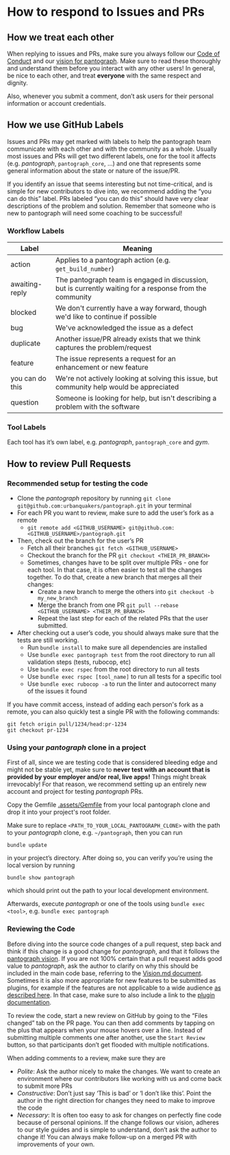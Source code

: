 # How to respond to Issues and PRs

## How we treat each other  

When replying to issues and PRs, make sure you always follow our [Code of Conduct](CODE_OF_CONDUCT.md) and our [vision for pantograph](VISION.md). Make sure to read these thoroughly and understand them before you interact with any other users! In general, be nice to each other, and treat **everyone** with the same respect and dignity.

Also, whenever you submit a comment, don’t ask users for their personal information or account credentials.

## How we use GitHub Labels

Issues and PRs may get marked with labels to help the pantograph team communicate with each other and with the community as a whole. Usually most issues and PRs will get two different labels, one for the tool it affects (e.g. _pantograph_, `pantograph_core`, ...) and one that represents some general information about the state or nature of the issue/PR.

If you identify an issue that seems interesting but not time-critical, and is simple for new contributors to dive into, we recommend adding the “you can do this” label. PRs labeled “you can do this” should have very clear descriptions of the problem and solution. Remember that someone who is new to pantograph will need some coaching to be successful!

### Workflow Labels

| Label | Meaning|
| ----- | ------ |
| action | Applies to a pantograph action (e.g. `get_build_number`) |
| awaiting-reply | The pantograph team is engaged in discussion, but is currently waiting for a response from the community |
| blocked | We don't currently have a way forward, though we'd like to continue if possible |
| bug | We've acknowledged the issue as a defect |
| duplicate | Another issue/PR already exists that we think captures the problem/request |
| feature | The issue represents a request for an enhancement or new feature |
| you can do this | We're not actively looking at solving this issue, but community help would be appreciated |
| question | Someone is looking for help, but isn't describing a problem with the software |

### Tool Labels

Each tool has it’s own label, e.g. _pantograph_, `pantograph_core` and _gym_.

## How to review Pull Requests

### Recommended setup for testing the code

- Clone the _pantograph_ repository by running  `git clone git@github.com:urbanquakers/pantograph.git` in your terminal
- For each PR you want to review, make sure to add the user’s fork as a remote
  - `git remote add <GITHUB_USERNAME> git@github.com:<GITHUB_USERNAME>/pantograph.git`
- Then, check out the branch for the user’s PR
  - Fetch all their branches `git fetch <GITHUB_USERNAME>`
  - Checkout the branch for the PR `git checkout <THEIR_PR_BRANCH>`
  - Sometimes, changes have to be split over multiple PRs - one for each tool. In that case, it is often easier to test all the changes together. To do that, create a new branch that merges all their changes:
    - Create a new branch to merge the others into `git checkout -b my_new_branch`
    - Merge the branch from one PR `git pull --rebase <GITHUB_USERNAME> <THEIR_PR_BRANCH>`
    - Repeat the last step for each of the related PRs that the user submitted.
- After checking out a user’s code, you should always make sure that the tests are still working.
  - Run `bundle install` to make sure all dependencies are installed
  - Use `bundle exec pantograph test` from the root directory to run all validation steps (tests, rubocop, etc)
  - Use `bundle exec rspec` from the root directory to run all tests
  - Use `bundle exec rspec [tool_name]` to run all tests for a specific tool
  - Use `bundle exec rubocop -a` to run the linter and autocorrect many of the issues it found

If you have commit access, instead of adding each person's fork as a remote, you can also quickly test a single PR with the following commands:

```
git fetch origin pull/1234/head:pr-1234
git checkout pr-1234
```

### Using your _pantograph_ clone in a project

First of all, since we are testing code that is considered bleeding edge and might not be stable yet, make sure to **never test with an account that is provided by your employer and/or real, live apps!** Things might break irrevocably! For that reason, we recommend setting up an entirely new account and project for testing _pantograph_ PRs.

Copy the Gemfile [.assets/Gemfile](.assets/Gemfile) from your local pantograph clone and drop it into your project's root folder.

Make sure to replace `<PATH_TO_YOUR_LOCAL_PANTOGRAPH_CLONE>` with the path to your _pantograph_ clone, e.g. `~/pantograph`, then you can run
```
bundle update
```
in your project’s directory. After doing so, you can verify you’re using the local version by running

```
bundle show pantograph
```

which should print out the path to your local development environment.

Afterwards, execute _pantograph_ or one of the tools using `bundle exec <tool>`, e.g. `bundle exec pantograph`

### Reviewing the Code

Before diving into the source code changes of a pull request, step back and think if this change is a good change for _pantograph_, and that it follows the [pantograph vision](VISION.md). If you are not 100% certain that a pull request adds good value to _pantograph_, ask the author to clarify on why this should be included in the main code base, referring to the [Vision.md document](VISION.md). Sometimes it is also more appropriate for new features to be submitted as plugins, for example if the features are not applicable to a wide audience [as described here](pantograph/docs/Plugins.md#submitting-the-action-to-the-pantograph-main-repo). In that case, make sure to also include a link to the [plugin documentation](pantograph/docs/Plugins.md).

To review the code, start a new review on GitHub by going to the “Files changed” tab on the PR page. You can then add comments by tapping on the plus that appears when your mouse hovers over a line. Instead of submitting multiple comments one after another, use the `Start Review` button, so that participants don’t get flooded with multiple notifications.

When adding comments to a review, make sure they are
- *Polite*: Ask the author nicely to make the changes. We want to create an environment where our contributors like working with us and come back to submit more PRs
- *Constructive*: Don’t just say ‘This is bad’ or ‘I don’t like this’. Point the author in the right direction for changes they need to make to improve the code
- *Necessary*: It is often too easy to ask for changes on perfectly fine code because of personal opinions. If the change follows our vision, adheres to our style guides and is simple to understand, don’t ask the author to change it! You can always make follow-up on a merged PR with improvements of your own.
